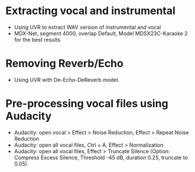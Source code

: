 # Extracting vocal and instrumental
- Using UVR to extract WAV version of instrumental and vocal
- MDX-Net, segment 4000, overlap Default, Model MDSX23C-Karaoke 2 for the best results


# Removing Reverb/Echo
- Using UVR with De-Echo-DeReverb model.

# Pre-processing vocal files using Audacity
- Audacity: open vocal > Effect > Noise Reduction, Effect > Repeat Noise Reduction
- Audacity: open all vocal files, Ctrl + A, Effect > Normalization
- Audacity: open all vocal files, Effect > Truncate Silence (Option: Compress Excess Silence, Threshold -45 dB, duration 0.25, truncate to 0.05)
